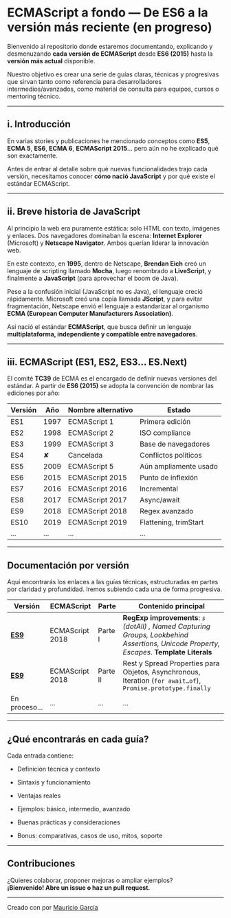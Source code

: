 # ECMAScript a fondo — De ES6 a la versión más reciente (en progreso)

Bienvenido al repositorio donde estaremos documentando, explicando y desmenuzando **cada versión de ECMAScript** desde **ES6 (2015)** hasta la **versión más actual** disponible.

Nuestro objetivo es crear una serie de guías claras, técnicas y progresivas que sirvan tanto como referencia para desarrolladores intermedios/avanzados, como material de consulta para equipos, cursos o mentoring técnico.

---

## i. Introducción

En varias stories y publicaciones he mencionado conceptos como **ES5**, **ECMA 5**, **ES6**, **ECMA 6**, **ECMAScript 2015**… pero aún no he explicado qué son exactamente.

Antes de entrar al detalle sobre qué nuevas funcionalidades trajo cada versión, necesitamos conocer **cómo nació JavaScript** y por qué existe el estándar ECMAScript.

---

## ii. Breve historia de JavaScript

Al principio la web era puramente estática: solo HTML con texto, imágenes y enlaces. Dos navegadores dominaban la escena: **Internet Explorer** (Microsoft) y **Netscape Navigator**. Ambos querían liderar la innovación web.

En este contexto, en **1995**, dentro de Netscape, **Brendan Eich** creó un lenguaje de scripting llamado **Mocha**, luego renombrado a **LiveScript**, y finalmente a **JavaScript** (para aprovechar el boom de Java).

Pese a la confusión inicial (JavaScript no es Java), el lenguaje creció rápidamente. Microsoft creó una copia llamada **JScript**, y para evitar fragmentación, Netscape envió el lenguaje a estandarizar al organismo **ECMA (European Computer Manufacturers Association)**.

Así nació el estándar **ECMAScript**, que busca definir un lenguaje **multiplataforma, independiente y compatible entre navegadores**.

---

## iii. ECMAScript (ES1, ES2, ES3… ES.Next)

El comité **TC39** de ECMA es el encargado de definir nuevas versiones del estándar. A partir de **ES6 (2015)** se adopta la convención de nombrar las ediciones por año:

| Versión | Año  | Nombre alternativo | Estado                |
| ------- | ---- | ------------------ | --------------------- |
| ES1     | 1997 | ECMAScript 1       | Primera edición       |
| ES2     | 1998 | ECMAScript 2       | ISO compliance        |
| ES3     | 1999 | ECMAScript 3       | Base de navegadores   |
| ES4     | ✘    | Cancelada          | Conflictos políticos  |
| ES5     | 2009 | ECMAScript 5       | Aún ampliamente usado |
| ES6     | 2015 | ECMAScript 2015    | Punto de inflexión    |
| ES7     | 2016 | ECMAScript 2016    | Incremental           |
| ES8     | 2017 | ECMAScript 2017    | Async/await           |
| ES9     | 2018 | ECMAScript 2018    | Regex avanzado        |
| ES10    | 2019 | ECMAScript 2019    | Flattening, trimStart |
| ...     | ...  | ...                | ...                   |

---

## Documentación por versión

Aquí encontrarás los enlaces a las guías técnicas, estructuradas en partes por claridad y profundidad. Iremos subiendo cada una de forma progresiva.

| Versión                                                                          | ECMAScript      | Parte    | Contenido principal                                                                                                                       |
| -------------------------------------------------------------------------------- | --------------- | -------- | ----------------------------------------------------------------------------------------------------------------------------------------- |
| [**ES9**](https://github.com/mauriciogc/ECMAScript/blob/main/readme/ES19-pI.md)  | ECMAScript 2018 | Parte I  | **RegExp improvements**: _`s` (dotAll) , Named Capturing Groups, Lookbehind Assertions, Unicode Property, Escapes_. **Template Literals** |
| [**ES9**](https://github.com/mauriciogc/ECMAScript/blob/main/readme/ES19-pII.md) | ECMAScript 2018 | Parte II | Rest y Spread Properties para Objetos, Asynchronous, Iteration (`for await…of`), `Promise.prototype.finally`                              |
| En proceso...                                                                    | ...             | ...      | ...                                                                                                                                       |

---

## ¿Qué encontrarás en cada guía?

Cada entrada contiene:

- Definición técnica y contexto

- Sintaxis y funcionamiento
- Ventajas reales
- Ejemplos: básico, intermedio, avanzado
- Buenas prácticas y consideraciones
- Bonus: comparativas, casos de uso, mitos, soporte

---

## Contribuciones

¿Quieres colaborar, proponer mejoras o ampliar ejemplos?  
**¡Bienvenido! Abre un issue o haz un pull request.**

---

Creado con por [Mauricio García](https://medium.com/@mauriciogc)

